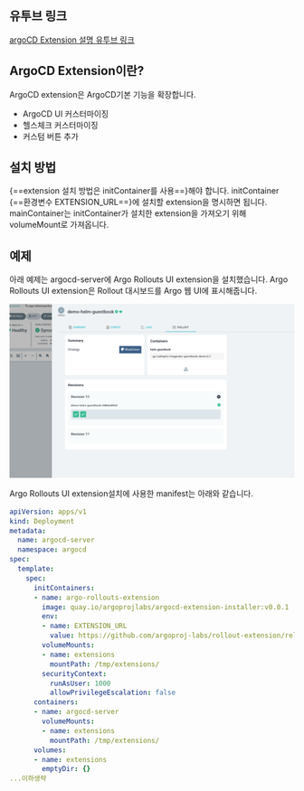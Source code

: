 ## 유투브 링크
[argoCD Extension 설명 유투브 링크](https://youtube.com/shorts/24zzkj0mYiw?si=nGjQbpkfbaUgW6Yp)

## ArgoCD Extension이란?
ArgoCD extension은 ArgoCD기본 기능을 확장합니다.

*	ArgoCD UI 커스터마이징
*	헬스체크 커스터마이징
*	커스텀 버튼 추가

## 설치 방법
{==extension 설치 방법은 initContainer를 사용==}해야 합니다. initContainer {==환경변수 EXTENSION_URL==}에 설치할 extension을 명시하면 됩니다. mainContainer는 initContainer가 설치한 extension을 가져오기 위해 volumeMount로 가져옵니다.

## 예제
아래 예제는 argocd-server에 Argo Rollouts UI extension을 설치했습니다. Argo Rollouts UI extension은 Rollout 대시보드를 Argo 웹 UI에 표시해줍니다.

![ArgoCD Extension](../../assets/argocd/argocd_extension.png)

Argo Rollouts UI extension설치에 사용한 manifest는 아래와 같습니다.

```yaml linenums="1" hl_lines="11 13 14"
apiVersion: apps/v1
kind: Deployment
metadata:
  name: argocd-server
  namespace: argocd
spec:
  template:
    spec:
      initContainers:
      - name: argo-rollouts-extension
        image: quay.io/argoprojlabs/argocd-extension-installer:v0.0.1
        env:
        - name: EXTENSION_URL
          value: https://github.com/argoproj-labs/rollout-extension/releases/download/v0.3.3/extension.tar
        volumeMounts:
        - name: extensions
          mountPath: /tmp/extensions/
        securityContext:
          runAsUser: 1000
          allowPrivilegeEscalation: false
      containers:
      - name: argocd-server
        volumeMounts:
        - name: extensions
          mountPath: /tmp/extensions/
      volumes:
      - name: extensions
        emptyDir: {}
...이하생략
```
